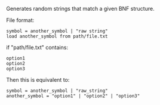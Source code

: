 Generates random strings that match a given BNF structure.

File format:

    symbol = another_symbol | "raw string"
    load another_symbol from path/file.txt

if "path/file.txt" contains:

    option1
    option2
    option3

Then this is equivalent to:

    symbol = another_symbol | "raw_string"
    another_symbol = "option1" | "option2" | "option3"

